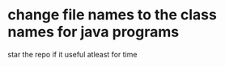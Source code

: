  # change file names to the class names for java programs
star the repo if it useful atleast for time 
